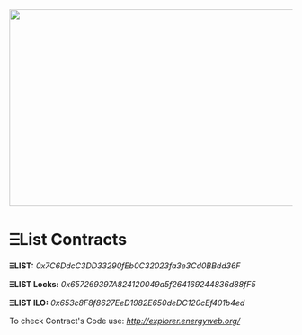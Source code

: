 <img src="https://firebasestorage.googleapis.com/v0/b/e-list-e5622.appspot.com/o/Assets%2F24.png?alt=media" width="650" height="350">

# ⲶList Contracts

**ⲶLIST:**  _0x7C6DdcC3DD33290fEb0C32023fa3e3Cd0BBdd36F_

**ⲶLIST Locks:**  _0x657269397A824120049a5f264169244836d88fF5_

**ⲶLIST ILO:**  _0x653c8F8f8627EeD1982E650deDC120cEf401b4ed_



To check Contract's Code use: _http://explorer.energyweb.org/_

